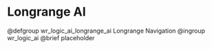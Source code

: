 # Longrange AI

@defgroup wr_logic_ai_longrange_ai Longrange Navigation
@ingroup wr_logic_ai
@brief placeholder